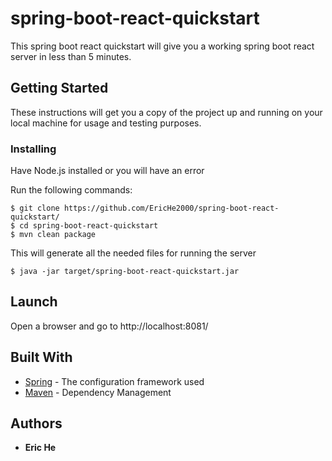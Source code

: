 # spring-boot-react-quickstart
This spring boot react quickstart will give you a working spring boot react server in less than 5 minutes. 
## Getting Started

These instructions will get you a copy of the project up and running on your local machine for usage and testing purposes.

### Installing
Have Node.js installed or you will have an error

Run the following commands:

```
$ git clone https://github.com/EricHe2000/spring-boot-react-quickstart/
$ cd spring-boot-react-quickstart
$ mvn clean package
```
This will generate all the needed files for running the server

```
$ java -jar target/spring-boot-react-quickstart.jar
```

## Launch
Open a browser and go to http://localhost:8081/

## Built With

* [Spring](https://spring.io/projects/spring-boot) - The configuration framework used
* [Maven](https://maven.apache.org/) - Dependency Management

## Authors

* **Eric He**
